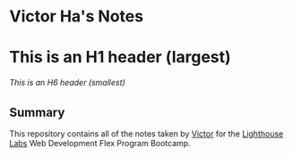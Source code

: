 # Victor Ha's Notes

# This is an H1 header (largest)
###### This is an H6 header (smallest)

## Summary
This repository contains all of the notes taken by [Victor](https://github.com/WDFP) for the [Lighthouse Labs](https://www.lighthouselabs.ca/en) Web Development Flex Program Bootcamp.
